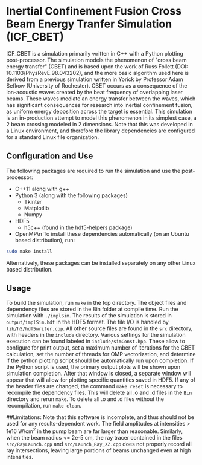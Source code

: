 # Inertial Confinement Fusion Cross Beam Energy Tranfer Simulation (ICF_CBET)
ICF_CBET is a simulation primarily written in C++ with a Python plotting post-processor. The simulation models the phenomenon of "cross beam energy transfer" (CBET) and is based upon the work of
Russ Follett (DOI: 10.1103/PhysRevE.98.043202), and the more basic algorithm used here is derived from a previous simulation written in Yorick by Professor Adam Sefkow (University of Rochester). CBET occurs as a consequence of the ion-acoustic waves created by the beat frequency of overlapping laser beams. These waves mediate an energy transfer between the waves, which has significant consequences for research into inertial confinement fusion, as uniform energy deposition across the target is essential. This simulation is an in-production attempt to model this phenomenon in its simplest case, a 2 beam crossing modeled in 2 dimensions. Note that this was developed in a Linux environment, and therefore the library dependencies are configured for a standard Linux file organization.
## Configuration and Use
The following packages are required to run the simulation and use the post-processor:
* C++11 along with g++
* Python 3 (along with the following packages)
  * Tkinter
  * Matplotlib
  * Numpy
* HDF5
  * h5c++ (found in the hdf5-helpers package)
* OpenMP\n
To install these dependencies automatically (on an Ubuntu based distribution), run:
```bash
sudo make install
```
Alternatively, these packages can be installed separately on any other Linux based distribution.

## Usage
To build the simulation, run ```make``` in the top directory. The object files and dependency files are stored in the Bin folder at compile time. Run the simulation with ```./implSim```. The results of the simulation is stored in ```output/implSim.hdf``` in the HDF5 format. The file I/O is handled by ```lib/h5/hdf5writer.cpp```. All other source files are found in the ```src``` directory, with headers in the ```include``` directory. Various settings for the simulation execution can be found labeled in ```include/simConst.hpp```. These allow to configure for print output, set a maximum number of iterations for the CBET calculation, set the number of threads for OMP vectorization, and determine if the python plotting script should be automatically run upon completion. If the Python script is used, the primary output plots will be shown upon simulation completion. After that window is closed, a separate window will appear that will allow for plotting specific quantities saved in HDF5.
If any of the header files are changed, the command ```make reset``` is necessary to recompile the dependency files. This will delete all .o and .d files in the ```Bin``` directory and rerun ```make```. To delete all .o and .d files without the recompilation, run ```make clean```.

##Limitations:
Note that this software is incomplete, and thus should not be used for any results-dependent work. The field amplitudes at intensities > 1e16 W/cm<sup>2</sup> in the pump beam are far larger than reasonable. Similarly, when the beam radius <= 2e-5 cm, the ray tracer contained in the files ```src/RayLaunch.cpp``` and ```src/Launch_Ray_XZ.cpp``` does not properly record all ray intersections, leaving large portions of beams unchanged even at high intensities.
